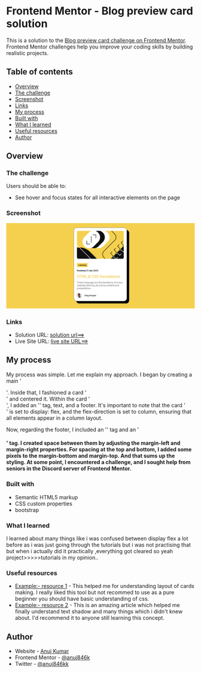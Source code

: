 # Frontend Mentor - Blog preview card solution

This is a solution to the [Blog preview card challenge on Frontend Mentor](https://www.frontendmentor.io/challenges/blog-preview-card-ckPaj01IcS). Frontend Mentor challenges help you improve your coding skills by building realistic projects. 

## Table of contents
  - [Overview](#overview)
  - [The challenge](#the-challenge)
  - [Screenshot](#screenshot)
  - [Links](#links)
  - [My process](#my-process)
  - [Built with](#built-with)
  - [What I learned](#what-i-learned)
  - [Useful resources](#useful-resources)
  -  [Author](#author)

## Overview

### The challenge

Users should be able to:

- See hover and focus states for all interactive elements on the page

### Screenshot

![](screenshot.png)

### Links
- Solution URL: [solution url==>](https://www.frontendmentor.io/solutions/blog-preview-challenge-using-html5-and-css-3vPHay2mEx)
- Live Site URL: [live site URL==>](https://anuj846k.github.io/BlogPreviewchallenge/)

## My process
My process was simple. Let me explain my approach. I began by creating a main '<div>'. Inside that, I fashioned a card '<div>' and centered it. Within the card '<div>', I added an '<img>' tag, text, and a footer. It's important to note that the card '<div>' is set to display: flex, and the flex-direction is set to column, ensuring that all elements appear in a column layout.

Now, regarding the footer, I included an '<img>' tag and an '<h4>' tag. I created space between them by adjusting the margin-left and margin-right properties. For spacing at the top and bottom, I added some pixels to the margin-bottom and margin-top. And that sums up the styling. At some point, I encountered a challenge, and I sought help from seniors in the Discord server of Frontend Mentor.
### Built with

- Semantic HTML5 markup
- CSS custom properties
- bootstrap



### What I learned

I learned about many things like i was confused between display flex a lot before as i was just going through the tutorials but i was not practising that but when i actually did it practically ,everything got cleared so yeah project>>>>>tutorials in my opinion..


### Useful resources

- [Example:- resource 1](https://getbootstrap.com/docs/4.0/components/card/) - This helped me for understanding layout of cards making. I really liked this tool but not recommed to use as a pure beginner you should have basic understanding of css.
- [Example:- resource 2](https://developer.mozilla.org/en-US/docs/Web/CSS/text-shadow) - This is an amazing article which helped me finally understand text shadow and many things which i didn't knew about. I'd recommend it to anyone still learning this concept.

## Author

- Website - [Anuj Kumar](https://github.com/anuj846k)
- Frontend Mentor - [@anuj846k](https://www.frontendmentor.io/profile/anuj846k)
- Twitter - [@anuj846kk](https://www.twitter.com/@anuj846kk)

